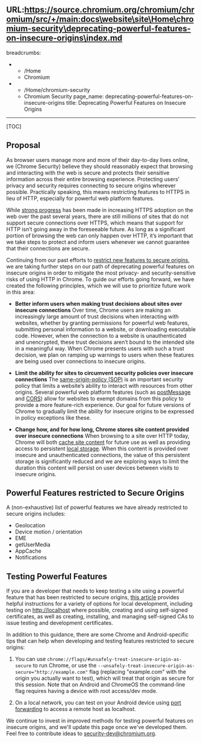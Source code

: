 URL:https://source.chromium.org/chromium/chromium/src/+/main:docs\website\site\Home\chromium-security\deprecating-powerful-features-on-insecure-origins\index.md
---
breadcrumbs:
- - /Home
  - Chromium
- - /Home/chromium-security
  - Chromium Security
page_name: deprecating-powerful-features-on-insecure-origins
title: Deprecating Powerful Features on Insecure Origins
---

[TOC]

## Proposal

As browser users manage more and more of their day-to-day lives online, we
(Chrome Security) believe they should reasonably expect that browsing and
interacting with the web is secure and protects their sensitive information
across their entire browsing experience. Protecting users’ privacy and security
requires connecting to secure origins wherever possible. Practically speaking,
this means restricting features to HTTPS in lieu of HTTP, especially for
powerful web platform features.

While [strong progress](https://transparencyreport.google.com/https/overview)
has been made in increasing HTTPS adoption on the web over the past several
years, there are still millions of sites that do not support secure connections
over HTTPS, which means that support for HTTP isn’t going away in the
foreseeable future. As long as a significant portion of browsing the web can
only happen over HTTP, it’s important that we take steps to protect and inform
users whenever we cannot guarantee that their connections are secure.

Continuing from our past efforts to [restrict new features to secure
origins](/Home/chromium-security/prefer-secure-origins-for-powerful-new-features),
we are taking further steps on our path of deprecating powerful features on
insecure origins in order to mitigate the most privacy- and security-sensitive
risks of using HTTP in Chrome. To guide our efforts going forward, we have
created the following principles, which we will use to prioritize future work in
this area:

- **Better inform users when making trust decisions about sites over
  insecure connections** Over time, Chrome users are making an
  increasingly large amount of trust decisions when interacting with
  websites, whether by granting permissions for powerful web features,
  submitting personal information to a website, or downloading
  executable code. However, when the connection to a website is
  unauthenticated and unencrypted, these trust decisions aren’t bound
  to the intended site in a meaningful way. When Chrome presents users
  with such a trust decision, we plan on ramping up warnings to users
  when these features are being used over connections to insecure
  origins.

- **Limit the ability for sites to circumvent security policies over
  insecure connections** The [same-origin-policy
  (SOP)](https://developer.mozilla.org/en-US/docs/Web/Security/Same-origin_policy)
  is an important security policy that limits a website’s ability to
  interact with resources from other origins. Several powerful web
  platform features (such as
  [postMessage](https://developer.mozilla.org/en-US/docs/Web/API/Window/postMessage)
  and [CORS](https://developer.mozilla.org/en-US/docs/Web/HTTP/CORS))
  allow for websites to exempt domains from this policy to provide a
  more feature-rich experience. Our goal for future versions of Chrome
  to gradually limit the ability for insecure origins to be expressed
  in policy exceptions like these.

- **Change how, and for how long, Chrome stores site content provided
  over insecure connections** When browsing to a site over HTTP today,
  Chrome will both [cache site
  content](/developers/design-documents/network-stack/http-cache) for
  future use as well as providing access to persistent [local
  storage](https://developer.mozilla.org/en-US/docs/Web/API/Window/localStorage).
  When this content is provided over insecure and unauthenticated
  connections, the value of this persistent storage is significantly
  reduced and we are exploring ways to limit the duration this content
  will persist on user devices between visits to insecure origins.

## Powerful Features restricted to Secure Origins

A (non-exhaustive) list of powerful features we have already restricted to
secure origins includes:

- Geolocation
- Device motion / orientation
- EME
- getUserMedia
- AppCache
- Notifications

## Testing Powerful Features

If you are a developer that needs to keep testing a site using a powerful
feature that has been restricted to secure origins, [this
article](https://web.dev/how-to-use-local-https/) provides helpful instructions
for a variety of options for local development, including testing on
<http://localhost> where possible, creating and using self-signed certificates,
as well as creating, installing, and managing self-signed CAs to issue testing
and development certificates.

In addition to this guidance, there are some Chrome and Android-specific tips
that can help when developing and testing features restricted to secure origins:

1.  You can use `chrome://flags/#unsafely-treat-insecure-origin-as-secure` to run
    Chrome, or use the
    `--unsafely-treat-insecure-origin-as-secure="http://example.com"` flag
    (replacing "example.com" with the origin you actually want to test), which
    will treat that origin as secure for this session. Note that on Android and
    ChromeOS the command-line flag requires having a device with root access/dev
    mode.

2.  On a local network, you can test on your Android device using [port
    forwarding](https://developers.google.com/web/tools/chrome-devtools/remote-debugging/local-server)
    to access a remote host as localhost.

We continue to invest in improved methods for testing powerful features on
insecure origins, and we'll update this page once we've developed them. Feel
free to contribute ideas to
[security-dev@chromium.org](https://groups.google.com/a/chromium.org/forum/#!forum/security-dev).

